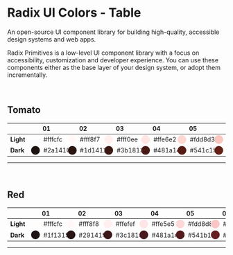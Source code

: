 # Radix UI Colors - Table

An open-source UI component library for building high-quality, accessible design systems and web apps.

Radix Primitives is a low-level UI component library with a focus on accessibility, customization and developer experience. You can use these components either as the base layer of your design system, or adopt them incrementally.

<br />

## **Tomato**
|  | 01 | 02 | 03 | 04 | 05 | 06 | 07 | 08 | 09 | 10 | 11 | 12 |
| :--- | :---: | :---: | :---: | :---: | :---: | :---: | :---: | :---: | :---: | :---: | :---: | :---: |
| **Light** | <div style="display: flex; align-items: center;"><img style="margin-right: 8px" src="./images/tomato/light/1.png"></img>#fffcfc</div> | <div style="display: flex; align-items: center;"><img style="margin-right: 8px" src="./images/tomato/light/2.png"></img>#fff8f7</div> | <div style="display: flex; align-items: center;"><img style="margin-right: 8px" src="./images/tomato/light/3.png"></img>#fff0ee</div> | <div style="display: flex; align-items: center;"><img style="margin-right: 8px" src="./images/tomato/light/4.png"></img>#ffe6e2</div> | <div style="display: flex; align-items: center;"><img style="margin-right: 8px" src="./images/tomato/light/5.png"></img>#fdd8d3</div> | <div style="display: flex; align-items: center;"><img style="margin-right: 8px" src="./images/tomato/light/6.png"></img>#fac7be</div> | <div style="display: flex; align-items: center;"><img style="margin-right: 8px" src="./images/tomato/light/7.png"></img>#f3b0a2</div> | <div style="display: flex; align-items: center;"><img style="margin-right: 8px" src="./images/tomato/light/8.png"></img>#ea9280</div> | <div style="display: flex; align-items: center;"><img style="margin-right: 8px" src="./images/tomato/light/9.png"></img>#e54d2e</div> | <div style="display: flex; align-items: center;"><img style="margin-right: 8px" src="./images/tomato/light/10.png"></img>#db4324</div> | <div style="display: flex; align-items: center;"><img style="margin-right: 8px" src="./images/tomato/light/11.png"></img>#ca3214</div> | <div style="display: flex; align-items: center;"><img style="margin-right: 8px" src="./images/tomato/light/12.png"></img>#341711</div> |
| **Dark** | <div style="display: flex; align-items: center;"><img style="margin-right: 8px" src="./images/tomato/dark/1.png"></img>#2a1410</div> | <div style="display: flex; align-items: center;"><img style="margin-right: 8px" src="./images/tomato/dark/2.png"></img>#1d1412</div> | <div style="display: flex; align-items: center;"><img style="margin-right: 8px" src="./images/tomato/dark/3.png"></img>#3b1813</div> | <div style="display: flex; align-items: center;"><img style="margin-right: 8px" src="./images/tomato/dark/4.png"></img>#481a14</div> | <div style="display: flex; align-items: center;"><img style="margin-right: 8px" src="./images/tomato/dark/5.png"></img>#541c15</div> | <div style="display: flex; align-items: center;"><img style="margin-right: 8px" src="./images/tomato/dark/6.png"></img>#652016</div> | <div style="display: flex; align-items: center;"><img style="margin-right: 8px" src="./images/tomato/dark/7.png"></img>#7f2315</div> | <div style="display: flex; align-items: center;"><img style="margin-right: 8px" src="./images/tomato/dark/8.png"></img>#a42a12</div> | <div style="display: flex; align-items: center;"><img style="margin-right: 8px" src="./images/tomato/dark/9.png"></img>#e54d2e</div> | <div style="display: flex; align-items: center;"><img style="margin-right: 8px" src="./images/tomato/dark/10.png"></img>#ec5e41</div> | <div style="display: flex; align-items: center;"><img style="margin-right: 8px" src="./images/tomato/dark/11.png"></img>#f16a50</div> | <div style="display: flex; align-items: center;"><img style="margin-right: 8px" src="./images/tomato/dark/12.png"></img>#feefec</div> |

---
<br />

## **Red**
|  | 01 | 02 | 03 | 04 | 05 | 06 | 07 | 08 | 09 | 10 | 11 | 12 |
| :--- | :---: | :---: | :---: | :---: | :---: | :---: | :---: | :---: | :---: | :---: | :---: | :---: |
| **Light** | <div style="display: flex; align-items: center;"><img style="margin-right: 8px" src="./images/red/light/1.png"></img>#fffcfc</div> | <div style="display: flex; align-items: center;"><img style="margin-right: 8px" src="./images/red/light/2.png"></img>#fff8f8</div> | <div style="display: flex; align-items: center;"><img style="margin-right: 8px" src="./images/red/light/3.png"></img>#ffefef</div> | <div style="display: flex; align-items: center;"><img style="margin-right: 8px" src="./images/red/light/4.png"></img>#ffe5e5</div> | <div style="display: flex; align-items: center;"><img style="margin-right: 8px" src="./images/red/light/5.png"></img>#fdd8d8</div> | <div style="display: flex; align-items: center;"><img style="margin-right: 8px" src="./images/red/light/6.png"></img>#f9c6c6</div> | <div style="display: flex; align-items: center;"><img style="margin-right: 8px" src="./images/red/light/7.png"></img>#f3aeaf</div> | <div style="display: flex; align-items: center;"><img style="margin-right: 8px" src="./images/red/light/8.png"></img>#eb9091</div> | <div style="display: flex; align-items: center;"><img style="margin-right: 8px" src="./images/red/light/9.png"></img>#e5484d</div> | <div style="display: flex; align-items: center;"><img style="margin-right: 8px" src="./images/red/light/10.png"></img>#dc3d43</div> | <div style="display: flex; align-items: center;"><img style="margin-right: 8px" src="./images/red/light/11.png"></img>#cd2b31</div> | <div style="display: flex; align-items: center;"><img style="margin-right: 8px" src="./images/red/light/12.png"></img>#381316</div> |
| **Dark** | <div style="display: flex; align-items: center;"><img style="margin-right: 8px" src="./images/red/dark/1.png"></img>#1f1315</div> | <div style="display: flex; align-items: center;"><img style="margin-right: 8px" src="./images/red/dark/2.png"></img>#291415</div> | <div style="display: flex; align-items: center;"><img style="margin-right: 8px" src="./images/red/dark/3.png"></img>#3c181a</div> | <div style="display: flex; align-items: center;"><img style="margin-right: 8px" src="./images/red/dark/4.png"></img>#481a1d</div> | <div style="display: flex; align-items: center;"><img style="margin-right: 8px" src="./images/red/dark/5.png"></img>#541b1f</div> | <div style="display: flex; align-items: center;"><img style="margin-right: 8px" src="./images/red/dark/6.png"></img>#671e22</div> | <div style="display: flex; align-items: center;"><img style="margin-right: 8px" src="./images/red/dark/7.png"></img>#822025</div> | <div style="display: flex; align-items: center;"><img style="margin-right: 8px" src="./images/red/dark/8.png"></img>#aa2429</div> | <div style="display: flex; align-items: center;"><img style="margin-right: 8px" src="./images/red/dark/9.png"></img>#e5484d</div> | <div style="display: flex; align-items: center;"><img style="margin-right: 8px" src="./images/red/dark/10.png"></img>#f2555a</div> | <div style="display: flex; align-items: center;"><img style="margin-right: 8px" src="./images/red/dark/11.png"></img>#ff6369</div> | <div style="display: flex; align-items: center;"><img style="margin-right: 8px" src="./images/red/dark/12.png"></img>#feecee</div> |

---
<br />
